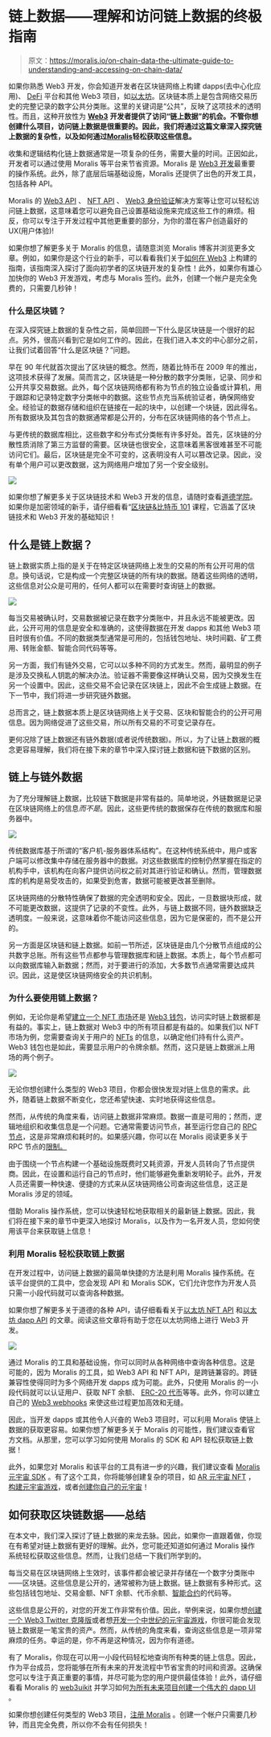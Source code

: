 # 链上数据——理解和访问链上数据的终极指南

> 原文：<https://moralis.io/on-chain-data-the-ultimate-guide-to-understanding-and-accessing-on-chain-data/>

如果你熟悉 Web3 开发，你会知道开发者在区块链网络上构建 dapps(去中心化应用)、 [DeFi](https://moralis.io/what-is-defi-the-full-decentralized-finance-guide/) 平台和其他 Web3 项目，如[以太坊](https://moralis.io/full-guide-what-is-ethereum/)。区块链本质上是包含网络交易历史的完整记录的数字公共分类账。这里的关键词是“公共”，反映了这项技术的透明性。而且，这种开放性为 [**Web3**](https://moralis.io/the-ultimate-guide-to-web3-what-is-web3/) **开发者提供了访问“链上数据”的机会。不管你想创建什么项目，访问链上数据是很重要的。因此，我们将通过这篇文章深入探究链上数据的复杂性，以及如何通过**[**Moralis**](https://moralis.io/)**轻松获取这些信息。**

收集和逻辑结构化链上数据通常是一项复杂的任务，需要大量的时间。正因如此，开发者可以通过使用 Moralis 等平台来节省资源。Moralis 是 [Web3 开发](https://moralis.io/how-to-build-decentralized-apps-dapps-quickly-and-easily/)最重要的操作系统。此外，除了底层后端基础设施，Moralis 还提供了出色的开发工具，包括各种 API。

Moralis 的 [Web3 API](https://docs.moralis.io/moralis-dapp/web3-api) 、 [NFT API](https://moralis.io/nft-api/) 、 [Web3 身份验证](https://moralis.io/authentication/)解决方案等让您可以轻松访问链上数据，这意味着您可以避免自己设置基础设施来完成这些工作的麻烦。相反，你可以专注于开发过程中其他更重要的部分，为你的潜在客户创造最好的 UX(用户体验)!

如果你想了解更多关于 Moralis 的信息，请随意浏览 Moralis 博客并浏览更多文章。例如，如果你是这个行业的新手，可以看看我们关于[如何在 Web3](https://moralis.io/how-to-build-on-web3-in-minutes/) 上构建的指南，该指南深入探讨了面向初学者的区块链开发的复杂性！此外，如果你有雄心加快你的 Web3 开发游戏，考虑与 Moralis 签约。此外，创建一个帐户是完全免费的，只需要几秒钟！

### 什么是区块链？

在深入探究链上数据的复杂性之前，简单回顾一下什么是区块链是一个很好的起点。另外，很高兴看到它是如何工作的。因此，在我们进入本文的中心部分之前，让我们试着回答“什么是区块链？”问题。

早在 90 年代就首次提出了区块链的概念。然而，随着比特币在 2009 年的推出，这项技术获得了发展。简而言之，区块链是一种分散的数字分类账，记录、同步和公开共享交易数据。此外，每个区块链网络都有称为节点的独立设备或计算机，用于跟踪和记录特定数字分类帐中的数据。这些节点充当系统验证者，确保网络安全。经验证的数据存储和组织在链接在一起的块中，以创建一个块链，因此得名。所有数据块及其包含的数据通常都是公开的，分布在区块链网络的各个节点上。

与更传统的数据库相比，这些数字和分布式分类帐有许多好处。首先，区块链的分散性质消除了第三方监督的需要。区块链也很安全，这意味着黑客很难甚至不可能访问它们。最后，区块链是完全不可变的，这表明没有人可以篡改记录。因此，没有单个用户可以更改数据，这为网络用户增加了另一个安全级别。

![](img/58bbd848768266a87857978210ae0988.png)

如果你想了解更多关于区块链技术和 Web3 开发的信息，请随时查看[道德学院](https://academy.moralis.io/)。如果你是加密领域的新手，请仔细看看“[区块链&比特币 101](https://academy.moralis.io/courses/blockchain-bitcoin-101) 课程，它涵盖了区块链技术和 Web3 开发的基础知识！

## 什么是链上数据？

链上数据实质上指的是关于在特定区块链网络上发生的交易的所有公开可用的信息。换句话说，它是构成一个完整区块链的所有块的数据。随着这些网络的透明，这些信息对公众是可用的，任何人都可以在需要时查询链上的数据。

![](img/f31ebc37f3d6f40f6257c41c484fb428.png)

每当交易被确认时，交易数据被记录在数字分类账中，并且永远不能被更改。因此，公开可用的信息是安全和准确的，这使得数据在开发 dapps 和其他 Web3 项目时很有价值。不同的数据类型通常是可用的，包括钱包地址、块时间戳、矿工费用、转账金额、智能合同代码等等。

另一方面，我们有链外交易，它可以以多种不同的方式发生。然而，最明显的例子是涉及交换私人钥匙的解决办法。验证器不需要像这样确认交易，因为交换发生在另一个设置中。因此，这些交易不会记录在区块链上，因此不会生成链上数据。在下一节中，我们将进一步研究链外数据。

总而言之，链上数据本质上是区块链网络上关于交易、区块和智能合约的公开可用信息。因为网络促进了这些交易，所以所有交易的不可变记录存在。

更何况除了链上数据还有链外数据(或者说传统数据)。所以，为了让链上数据的概念更容易理解，我们将在接下来的章节中深入探讨链上数据和链下数据的区别。

## 链上与链外数据

为了充分理解链上数据，比较链下数据是非常有益的。简单地说，外链数据是记录在区块链网络上的信息*而不是*。因此，这些更传统的数据保存在传统的数据库和服务器中。

![](img/94b83edcc574078b2e5531c1822aa143.png)

传统数据库基于所谓的“客户机-服务器体系结构”。在这种传统系统中，用户或客户端可以修改集中存储在服务器中的数据。对这些数据库的控制仍然掌握在指定的机构手中，该机构在向客户提供访问权之前对其进行验证和确认。然而，管理数据库的机构是易受攻击的，如果受到危害，数据可能被更改甚至删除。

区块链网络的分散特性确保了数据的完全透明和安全。因此，一旦数据块形成，就不可能更改数据，这提供了记录的不变性。此外，与链上数据不同，链外数据缺乏透明度。一般来说，这意味着你不能访问这些信息，因为它是保密的，而不是公开的。

另一方面是区块链和链上数据。如前一节所述，区块链是由几个分散节点组成的公共数字总账。所有这些节点都参与管理数据库和链上数据。本质上，每个节点都可以向数据库输入新数据；然而，对于要进行的添加，大多数节点通常需要达成共识。因此，这是使区块链网络安全的共识机制。

### 为什么要使用链上数据？

例如，无论你是希望[建立一个 NFT 市场](https://nftcoders.com/how-to-build-an-nft-marketplace-in-5-steps/)还是 [Web3 钱包](https://moralis.io/what-is-a-web3-wallet-web3-wallets-explained/)，访问实时链上数据都是有益的。事实上，链上数据对 Web3 中的所有项目都是有益的。如果我们以 NFT 市场为例，您需要查询关于用户的 [NFTs](https://moralis.io/non-fungible-tokens-explained-what-are-nfts/) 的信息，以确定他们持有什么资产。Web3 钱包也是如此，需要显示用户的令牌余额。然而，这只是链上数据派上用场的两个例子。

![](img/da03a57165f4a28664b6071915b3fed9.png)

无论你想创建什么类型的 Web3 项目，你都会很快发现对链上信息的需求。此外，随着链上数据不断变化，您还希望快速、实时地获得这些信息。

然而，从传统的角度来看，访问链上数据非常麻烦。数据一直是可用的；然而，逻辑地组织和收集信息是一个问题。它通常需要访问节点，甚至运行您自己的 [RPC 节点](https://moralis.io/ethereum-rpc-nodes-what-they-are-and-why-you-shouldnt-use-them/)，这是非常麻烦和耗时的。如果感兴趣，你可以在 Moralis 阅读更多关于 RPC 节点的[限制。](https://moralis.io/exploring-the-limitations-of-rpc-nodes-and-the-solution-to-them/)

由于围绕一个节点构建一个基础设施既费时又耗资源，开发人员转向了节点提供商。因此，在设置和运行自己的节点时，他们能够避免重新发明轮子。此外，开发人员还需要一种快速、便捷的方式来从区块链网络公司查询这些信息，这正是 Moralis 涉足的领域。

借助 Moralis 操作系统，您可以快速轻松地获取相关的最新链上数据。因此，我们将在接下来的章节中更深入地探讨 Moralis，以及作为一名开发人员，您如何使用该平台来获取链上信息！

### 利用 Moralis 轻松获取链上数据

在开发过程中，访问链上数据的最简单快捷的方法是利用 Moralis 操作系统。在该平台提供的工具中，您会发现 API 和 Moralis SDK，它们允许您作为开发人员只需一小段代码就可以查询各种数据。

如果你想了解更多关于道德的各种 API，请仔细看看关于[以太坊 NFT API](https://moralis.io/what-is-an-ethereum-nft-api-ethereum-nft-apis-explained/) 和[以太坊 dapp API](https://moralis.io/what-is-an-ethereum-dapp-api-build-ethereum-dapps-easily/) 的文章。阅读这些文章将有助于您在以太坊网络上进行 Web3 开发。

![](img/b497f4b6c8657615b2b5ff2084f771f0.png)

通过 Moralis 的工具和基础设施，你可以同时从各种网络中查询各种信息。这是可能的，因为 Moralis 的工具，如 Web3 API 和 NFT API，是跨链兼容的。跨链兼容性使得同时为多个网络开发 dapps 成为可能。此外，只使用 Moralis 的一小段代码就可以认证用户、获取 NFT 余额、 [ERC-20 代币](https://moralis.io/erc20-exploring-the-erc-20-token-standard/)等等。此外，你可以建立自己的 [Web3 webhooks](https://moralis.io/web3-webhooks-the-ultimate-guide-to-blockchain-webhooks/) 来使这些过程更加高效和无缝。

因此，当开发 dapps 或其他令人兴奋的 Web3 项目时，可以利用 Moralis 使链上数据的获取更容易。如果你想了解更多关于 Moralis 的可能性，我们建议查看官方文档。从那里，您可以学习如何使用 Moralis 的 SDK 和 API 轻松获取链上数据！

此外，如果您对 Moralis 和该平台的工具有进一步的兴趣，我们建议查看 [Moralis 元宇宙 SDK](https://moralis.io/metaverse/) 。有了这个工具，你将能够创建复杂的项目，如 [AR 元宇宙 NFT](https://moralis.io/how-to-create-an-ar-metaverse-nft-mystery-box/) ，[构建元宇宙游戏](https://moralis.io/how-to-build-a-metaverse-game-in-25-minutes/)，或者[创建你自己的元宇宙](https://moralis.io/how-to-create-your-own-metaverse/)！

## 如何获取区块链数据——总结

在本文中，我们深入探讨了链上数据的来龙去脉。因此，如果你一直跟着做，你现在有希望对链上数据有更好的理解。此外，您可能还知道如何通过 Moralis 操作系统轻松获取这些信息。然而，让我们总结一下我们所学到的。

每当交易在区块链网络上生效时，该事件都会被记录并存储在一个数字分类账中——区块链。这些信息是公开的，通常被称为链上数据。链上数据有多种形式。这些包括钱包地址、交易金额、NFT 余额、代币余额、[智能合约](https://moralis.io/smart-contracts-explained-what-are-smart-contracts/)的代码等。

这些信息是公开的，对您的开发工作非常有价值。因此，举例来说，如果你想[创建一个 Web3 Twitter 克隆版](https://moralis.io/how-to-build-a-web3-twitter-clone/)或者想[开发一个中世纪的元宇宙游戏](https://moralis.io/how-to-build-a-medieval-metaverse-game/)，你很可能会发现链上数据是一笔宝贵的资产。然而，从传统的角度来看，查询这些信息是一项非常麻烦的任务。幸运的是，你不再是这种情况，因为你有道德。

有了 Moralis，你现在可以用一小段代码轻松地查询所有种类的链上信息。因此，作为平台成员，您将能够在所有未来的开发流程中节省宝贵的时间和资源。这确保您可以专注于真正重要的事情，并尽可能为您的用户提供最佳体验！此外，请仔细看看 Moralis 的 [web3uikit](https://moralis.io/web3ui-kit-the-ultimate-web3-user-interface-kit/) 并学习如何[为所有未来项目创建一个伟大的 dapp UI](https://moralis.io/web3-ui-how-to-create-a-great-dapp-ui/) 。

如果你想创建任何类型的 Web3 项目，[注册 Moralis](https://admin.moralis.io/register) 。创建一个帐户只需要几秒钟，而且完全免费，所以你不会有任何损失！